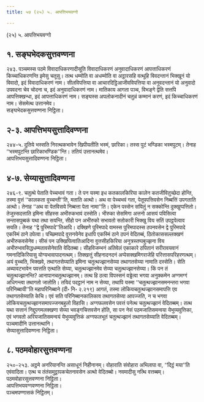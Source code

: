 ```yaml
---
title: ५७ (२५) ५. आपत्तिभयवग्गो

---
```

(२५) ५. आपत्तिभयवग्गो  


## १. सङ्घभेदकसुत्तवण्णना

२४३. पञ्चमस्स पठमे विवादाधिकरणादीसूति विवादाधिकरणं अनुवादाधिकरणं आपत्ताधिकरणं किच्चाधिकरणन्ति इमेसु चतूसु। तत्थ धम्मोति वा अधम्मोति वा अट्ठारसहि वत्थूहि विवदन्तानं भिक्खूनं यो विवादो, इदं विवादाधिकरणं नाम। सीलविपत्तिया वा आचारदिट्ठिआजीवविपत्तिया वा अनुवदन्तानं यो अनुवादो उपवदना चेव चोदना च, इदं अनुवादाधिकरणं नाम। मातिकाय आगता पञ्च, विभङ्गे द्वेति सत्तपि आपत्तिक्खन्धा, इदं आपत्ताधिकरणं नाम। सङ्घस्स अपलोकनादीनं चतुन्नं कम्मानं करणं, इदं किच्चाधिकरणं नाम। सेसमेत्थ उत्तानमेव।  
सङ्घभेदकसुत्तवण्णना निट्ठिता।  


## २-३. आपत्तिभयसुत्तादिवण्णना

२४४-५. दुतिये भस्सति निरत्थकभावेन खिपीयतीति भस्मं, छारिका। तस्स पुटं भण्डिका भस्मपुटम्। तेनाह ‘‘भस्मपुटन्ति छारिकाभण्डिक’’न्ति। ततियं उत्तानत्थमेव।  
आपत्तिभयसुत्तादिवण्णना निट्ठिता।  


## ४-७. सेय्यासुत्तादिवण्णना

२४६-९. चतुत्थे पेताति पेच्चभावं गता। ते पन यस्मा इध कतकालकिरिया कालेन कतजीवितुच्छेदा होन्ति, तस्मा वुत्तं ‘‘कालकता वुच्चन्ती’’ति, मताति अत्थो। अथ वा पेच्चभवं गता, पेतूपपत्तिवसेन निब्बत्तिं उपगताति अत्थो। तेनाह ‘‘अथ वा पेतविसये निब्बत्ता पेता नामा’’ति। एकेन पस्सेन सयितुं न सक्कोन्ति दुक्खुप्पत्तितो।  
तेजुस्सदत्ताति इमिना सीहस्स अभीरुकभावं दस्सेति। भीरुका सेसमिगा अत्तनो आसयं पविसित्वा सन्तासपुब्बकं यथा तथा सयन्ति, सीहो पन अभीरुको सभावतो सतोकारी भिक्खु विय सतिं उपट्ठपेत्वाव सयति। तेनाह ‘‘द्वे पुरिमपादे’’तिआदि। दक्खिणे पुरिमपादे वामस्स पुरिमपादस्स ठपनवसेन द्वे पुरिमपादे एकस्मिं ठाने ठपेत्वा। पच्छिमपादे वुत्तनयेनेव इधापि एकस्मिं ठाने ठपनं वेदितब्बं, ठितोकाससल्लक्खणं अभीरुकवसेनेव। सीसं पन उक्खिपित्वातिआदिना वुत्तसीहकिरिया अनुत्रस्तप्पबुज्झना विय अभीरुभावसिद्धधम्मतावसेनेवाति वेदितब्बा। सीहविजम्भनं अतिवेलं एकाकारे ठपितानं सरीरावयवानं गमनादिकिरियासु योग्यभावापादनत्थम्। तिक्खत्तुं सीहनादनदनं अप्पेसक्खमिगराजेहि परित्तासपरिहरणत्थम्।  
अयं वुच्चति, भिक्खवे, तथागतसेय्याति इमिना चतुत्थज्झानसेय्या तथागतसेय्या नामाति दस्सेति। सेति अब्यावटभावेन पवत्तति एत्थाति सेय्या, चतुत्थज्झानमेव सेय्या चतुत्थज्झानसेय्या। किं पन तं चतुत्थज्झानन्ति? आनापानचतुत्थज्झानम्। तत्थ हि ठत्वा विपस्सनं वड्ढेत्वा भगवा अनुक्कमेन अग्गमग्गं अधिगन्त्वा तथागतो जातोति। तयिदं पदट्ठानं नाम न सेय्या, तथापि यस्मा ‘‘चतुत्थज्झानसमनन्तरा भगवा परिनिब्बायी’’ति महापरिनिब्बाने (दी॰ नि॰ २.२१९) आगतं, तस्मा लोकियचतुत्थज्झानसमापत्ति एव तथागतसेय्याति केचि। एवं सति परिनिब्बानकालिकाव तथागतसेय्या आपज्जति, न च भगवा लोकियचतुत्थज्झानसमापज्जनबहुलो विहासि। अग्गफलवसेन पवत्तं पनेत्थ चतुत्थज्झानं वेदितब्बम्। तत्थ यथा सत्तानं निद्दूपगमलक्खणा सेय्या भवङ्गचित्तवसेन होति, सा पन नेसं पठमजातिसमन्वया येभुय्यवुत्तिका, एवं भगवतो अरियजातिसमन्वयं येभुय्यवुत्तिकं अग्गफलभूतं चतुत्थज्झानं तथागतसेय्याति वेदितब्बम्। पञ्चमादीनि उत्तानत्थानि।  
सेय्यासुत्तादिवण्णना निट्ठिता।  


## ८. पठमवोहारसुत्तवण्णना

२५०-२५३. अट्ठमे अनरियानन्ति असाधूनं निहीनानम्। वोहाराति संवोहारा अभिलापा वा, ‘‘दिट्ठं मया’’ति एवंवादिता। एत्थ च तंतंसमुट्ठापकचेतनावसेन अत्थो वेदितब्बो। नवमादीसु नत्थि वत्तब्बम्।  
पठमवोहारसुत्तवण्णना निट्ठिता।  
आपत्तिभयवग्गवण्णना निट्ठिता।  
पञ्चमपण्णासकं निट्ठितम्।  